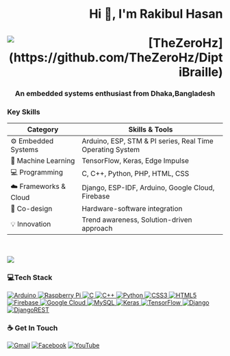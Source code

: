<h1 align="right">&nbsp&nbsp&nbsp&nbspHi 👋, I'm Rakibul Hasan &nbsp&nbsp&nbsp&nbsp&nbsp&nbsp&nbsp&nbsp&nbsp&nbsp&nbsp&nbsp&nbsp&nbsp&nbsp&nbsp&nbsp&nbsp&nbsp&nbsp&nbsp&nbsp&nbsp&nbsp<img src="https://komarev.com/ghpvc/?username=TheZeroHz&label=Profile%20views&color=3399FF&style=flat" alt="[TheZeroHz](https://github.com/TheZeroHz/DiptiBraille)" /></h1>
<h3 align="center">An embedded systems enthusiast from Dhaka,Bangladesh
</h3>

### Key Skills

| **Category**         | **Skills & Tools**                                                  |
|----------------------|---------------------------------------------------------------------|
| :gear: Embedded Systems  | Arduino, ESP, STM & PI series, Real Time Operating System          |
| :robot: Machine Learning | TensorFlow, Keras, Edge Impulse                                      |
| :computer: Programming  | C, C++, Python, PHP, HTML, CSS                                       |
| :cloud: Frameworks & Cloud | Django, ESP-IDF, Arduino, Google Cloud, Firebase                     |
| :link: Co-design          | Hardware-software integration                                        |
| :bulb: Innovation         | Trend awareness, Solution-driven approach                            |

<br><br>
![](https://github-readme-stats.vercel.app/api/top-langs/?username=TheZeroHz&theme=white&hide_border=true&include_all_commits=false&count_private=false&layout=compact)
<h3 align="left">💻Tech Stack</h3>
<a href="#">
    <img src="https://img.shields.io/badge/-Arduino-00979D?style=for-the-badge&logo=Arduino&logoColor=white" alt="Arduino" />
</a>

<a href="#">
    <img src="https://img.shields.io/badge/-RaspberryPi-C51A4A?style=for-the-badge&logo=Raspberry-Pi&logoColor=white" alt="Raspberry Pi" />
</a>

<a href="#">
    <img src="https://img.shields.io/badge/c-%2300599C.svg?style=for-the-badge&logo=c&logoColor=white" alt="C" />
</a>

<a href="#">
    <img src="https://img.shields.io/badge/c++-%2300599C.svg?style=for-the-badge&logo=c%2B%2B&logoColor=white" alt="C++" />
</a>

<a href="#">
    <img src="https://img.shields.io/badge/python-3670A0?style=for-the-badge&logo=python&logoColor=ffdd54" alt="Python" />
</a>

<a href="#">
    <img src="https://img.shields.io/badge/css3-%231572B6.svg?style=for-the-badge&logo=css3&logoColor=white" alt="CSS3" />
</a>

<a href="#">
    <img src="https://img.shields.io/badge/html5-%23E34F26.svg?style=for-the-badge&logo=html5&logoColor=white" alt="HTML5" />
</a>

<a href="#">
    <img src="https://img.shields.io/badge/firebase-%23039BE5.svg?style=for-the-badge&logo=firebase&logoColor=white" alt="Firebase" />
</a>

<a href="#">
    <img src="https://img.shields.io/badge/GoogleCloud-%234285F4.svg?style=for-the-badge&logo=google-cloud&logoColor=white" alt="Google Cloud" />
</a>

<a href="#">
    <img src="https://img.shields.io/badge/mysql-%2300000f.svg?style=for-the-badge&logo=mysql&logoColor=white" alt="MySQL" />
</a>

<a href="#">
    <img src="https://img.shields.io/badge/Keras-%23D00000.svg?style=for-the-badge&logo=Keras&logoColor=white" alt="Keras" />
</a>

<a href="#">
    <img src="https://img.shields.io/badge/TensorFlow-%23FF6F00.svg?style=for-the-badge&logo=TensorFlow&logoColor=white" alt="TensorFlow" />
</a>

<a href="#">
    <img src="https://img.shields.io/badge/django-%23092E20.svg?style=for-the-badge&logo=django&logoColor=white" alt="Django" />
</a>

<a href="#">
    <img src="https://img.shields.io/badge/DJANGO-REST-ff1709?style=for-the-badge&logo=django&logoColor=white&color=ff1709&labelColor=gray" alt="DjangoREST" />
</a>


### ☕ Get In Touch
[![Gmail](https://img.shields.io/badge/-Gmail-c14438?style=flat&logo=Gmail&logoColor=white)](mailto:rakibhasan01316980149@gmail.com) [![Facebook](https://img.shields.io/badge/Facebook-%231877F2.svg?logo=Facebook&logoColor=white)](https://facebook.com/www.facebook.com/iamrakibulhasan) [![YouTube](https://img.shields.io/badge/YouTube-%23FF0000.svg?logo=YouTube&logoColor=white)](https://youtube.com/@https://www.youtube.com/channel/UCmclthI4TeyJ3pFr7iuGWrA)
<br/>
